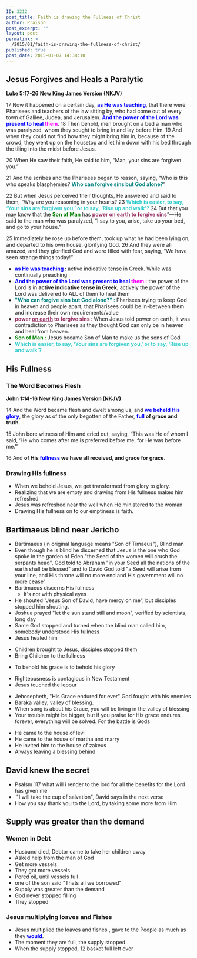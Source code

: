 ```yaml
---
ID: 3212
post_title: Faith is drawing the Fullness of Christ
author: Praison
post_excerpt: ""
layout: post
permalink: >
  /2015/01/faith-is-drawing-the-fullness-of-christ/
published: true
post_date: 2015-01-07 14:38:10
---
```

<h2>Jesus Forgives and Heals a Paralytic</h2>
<strong>Luke 5:17-26</strong>
<strong> New King James Version (NKJV)</strong>

17 Now it happened on a certain day, <span style="color: #0000ff;"><strong>as He was teaching</strong></span>, that there were Pharisees and teachers of the law sitting by, who had come out of every town of Galilee, Judea, and Jerusalem. <span style="color: #0000ff;"><strong>And the power of the Lord was present to heal <span style="color: #ff00ff;">them</span></strong></span>. 18 Then behold, men brought on a bed a man who was paralyzed, whom they sought to bring in and lay before Him. 19 And when they could not find how they might bring him in, because of the crowd, they went up on the housetop and let him down with his bed through the tiling into the midst before Jesus.

20 When He saw their faith, He said to him, “Man, your sins are forgiven you.”

21 And the scribes and the Pharisees began to reason, saying, “Who is this who speaks blasphemies? <span style="color: #008080;"><strong>Who can forgive sins but God alone?</strong></span>”

22 But when Jesus perceived their thoughts, He answered and said to them, “Why are you reasoning in your hearts? 23 <strong><span style="color: #33cccc;">Which is easier, to say, ‘Your sins are forgiven you,’ or to say, ‘Rise up and walk’?</span></strong> 24 But that you may know that the <span style="color: #008000;"><strong>Son of Man</strong></span> has <span style="color: #993366;"><strong>power <span style="text-decoration: underline;">on earth</span> to forgive sins</strong></span>”—He said to the man who was paralyzed, “I say to you, arise, take up your bed, and go to your house.”

25 Immediately he rose up before them, took up what he had been lying on, and departed to his own house, glorifying God. 26 And they were all amazed, and they glorified God and were filled with fear, saying, “We have seen strange things today!”
<ul>
	<li><strong><span style="color: #0000ff;">as He was teaching</span> : </strong>active indicative tense in Greek. While was continually preaching</li>
	<li><strong><span style="color: #0000ff;">And the power of the Lord was present to heal</span> <span style="color: #ff00ff;">them :</span></strong> the power of the Lord is in <strong>active indicative tense in Greek, </strong>actively the power of the Lord was delivered to ALL of them to heal them</li>
	<li><strong><span style="color: #008080;">"Who can forgive sins but God alone?" :</span> </strong>Pharisees trying to keep God in heaven and people apart, that Pharisees could be in-between them and increase their own requirements/value</li>
	<li><span style="color: #993366;"><strong>power <span style="text-decoration: underline;">on earth</span> to forgive sins : </strong></span>When Jesus told power on earth, it was contradiction to Pharisees as they thought God can only be in heaven and heal from heaven.</li>
	<li><span style="color: #008000;"><strong>Son of Man : </strong></span>Jesus became Son of Man to make us the sons of God</li>
	<li><span style="color: #33cccc;"><strong>Which is easier, to say, ‘Your sins are forgiven you,’ or to say, ‘Rise up and walk’?</strong></span></li>
</ul>
<h2>His Fullness</h2>
<h3>The Word Becomes Flesh</h3>
<strong>John 1:14-16</strong>
<strong> New King James Version (NKJV)</strong>

14 And the Word became flesh and dwelt among us, and <span style="color: #0000ff;"><strong>we beheld His glory</strong></span>, the glory as of the only begotten of the Father, <strong><span style="color: #0000ff;">full</span> of grace and truth</strong>.

15 John bore witness of Him and cried out, saying, “This was He of whom I said, ‘He who comes after me is preferred before me, for He was before me.’”

16 And <strong>of His <span style="color: #0000ff;">fullness</span> we have all received, and grace for grace</strong>.
<h3>Drawing His fullness</h3>
<ul>
	<li>When we behold Jesus, we get transformed from glory to glory.</li>
	<li>Realizing that we are empty and drawing from His fullness makes him refreshed</li>
	<li>Jesus was refreshed near the well when He ministered to the woman</li>
	<li>Drawing His fullness on to our emptiness is faith.</li>
</ul>
<h2>Bartimaeus blind near Jericho</h2>
<ul>
	<li>Bartimaeus (in original language means "Son of Timaeus"), Blind man</li>
	<li>Even though he is blind he discerned that Jesus is the one who God spoke in the garden of Eden "the Seed of the women will crush the serpants head", God told to Abraham "in your Seed all the nations of the earth shall be blessed" and to David God told "a Seed will arise from your line, and His throne will no more end and His government will no more cease"</li>
	<li>Bartimaeus discerns His fullness
<ul>
	<li>It's not with physical eyes</li>
</ul>
</li>
	<li>He shouted "Jesus Son of David, have mercy on me", but disciples stopped him shouting.</li>
	<li>Joshua prayed "let the sun stand still and moon", verified by scientists, long day</li>
	<li>Same God stopped and turned when the blind man called him, somebody understood His fullness</li>
	<li>Jesus healed him</li>
</ul>
<ul>
	<li>Children brought to Jesus, disciples stopped them</li>
	<li>Bring Children to the fullness</li>
</ul>
<ul>
	<li>To behold his grace is to behold his glory</li>
</ul>
<ul>
	<li>Righteousness is contagious in New Testament</li>
	<li>Jesus touched the lepour</li>
</ul>
<ul>
	<li>Jehosepheth, "His Grace endured for ever" God fought with his enemies</li>
	<li>Baraka valley, valley of blessing.</li>
	<li>When song is about his Grace, you will be living in the valley of blessing</li>
	<li>Your trouble might be bigger, but if you praise for His grace endures forever, everything will be solved. For the battle is Gods</li>
</ul>
<ul>
	<li>He came to the house of levi</li>
	<li>He came to the house of martha and marry</li>
	<li>He invited him to the house of zakeus</li>
	<li>Always leaving a blessing behind</li>
</ul>
<h2>David knew the secret</h2>
<ul>
	<li>Psalsm 117 what will i render to the lord for all the benefits for the Lord has given me</li>
	<li> "I will take the cup of salvation", David says in the next verse</li>
	<li>How you say thank you to the Lord, by taking some more from Him</li>
</ul>
<h2>Supply was greater than the demand</h2>
<h3>Women in Debt</h3>
<ul>
	<li>Husband died, Debtor came to take her children away</li>
	<li>Asked help from the man of God</li>
	<li>Get more vessels</li>
	<li>They got more vessels</li>
	<li>Pored oil, until vessels full</li>
	<li>one of the son said "Thats all we borrowed"</li>
	<li>Supply was greater than the demand</li>
	<li>God never stopped filling</li>
	<li>They stopped</li>
</ul>
<h3>Jesus multiplying loaves and Fishes</h3>
<ul>
	<li>Jesus multiplied the loaves and fishes , gave to the People as much as they <span style="color: #0000ff;"><strong>would</strong></span>.</li>
	<li>The moment they are full, the supply stopped.</li>
	<li>When the supply stopped, 12 basket full left over</li>
</ul>